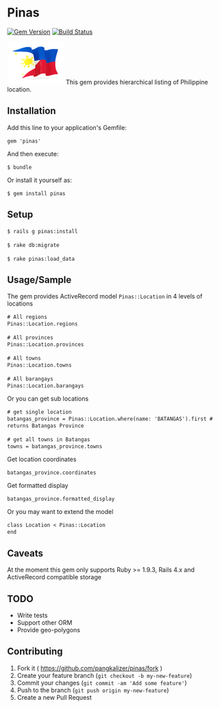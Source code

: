 # Pinas

[![Gem Version](https://badge.fury.io/rb/pinas.svg)](http://badge.fury.io/rb/pinas)
[![Build Status](https://travis-ci.org/pangkalizer/pinas.svg?branch=master)](https://travis-ci.org/pangkalizer/pinas)

![Pinas](philippines.png) This gem provides hierarchical listing of Philippine location. 

## Installation

Add this line to your application's Gemfile:

    gem 'pinas'

And then execute:

    $ bundle

Or install it yourself as:

    $ gem install pinas

## Setup

    $ rails g pinas:install

    $ rake db:migrate

    $ rake pinas:load_data

## Usage/Sample

The gem provides ActiveRecord model `Pinas::Location` in 4 levels of locations

    # All regions
    Pinas::Location.regions

    # All provinces
    Pinas::Location.provinces

    # All towns
    Pinas::Location.towns

    # All barangays
    Pinas::Location.barangays

Or you can get sub locations

    # get single location
    batangas_province = Pinas::Location.where(name: 'BATANGAS').first # returns Batangas Province
    
    # get all towns in Batangas
    towns = batangas_province.towns

Get location coordinates

    batangas_province.coordinates

Get formatted display

    batangas_province.formatted_display

Or you may want to extend the model

    class Location < Pinas::Location
    end


## Caveats

At the moment this gem only supports Ruby >= 1.9.3, Rails 4.x and ActiveRecord compatible storage


## TODO

* Write tests
* Support other ORM 
* Provide geo-polygons


## Contributing

1. Fork it ( https://github.com/pangkalizer/pinas/fork )
2. Create your feature branch (`git checkout -b my-new-feature`)
3. Commit your changes (`git commit -am 'Add some feature'`)
4. Push to the branch (`git push origin my-new-feature`)
5. Create a new Pull Request
